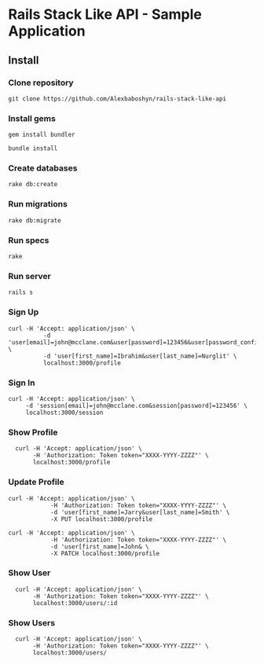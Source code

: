 # Rails Stack Like API - Sample Application

## Install

### Clone repository

```
git clone https://github.com/Alexbaboshyn/rails-stack-like-api
```

### Install gems

```
gem install bundler
```

```
bundle install
```

### Create databases

```
rake db:create
```

### Run migrations

```
rake db:migrate
```

### Run specs

```
rake
```

### Run server

```
rails s
```

### Sign Up

```
curl -H 'Accept: application/json' \
          -d 'user[email]=john@mcclane.com&user[password]=123456&user[password_confirmation]=123456' \
          -d 'user[first_name]=Ibrahim&user[last_name]=Nurglit' \
          localhost:3000/profile

```

### Sign In

```
curl -H 'Accept: application/json' \
     -d 'session[email]=john@mcclane.com&session[password]=123456' \
     localhost:3000/session
```

### Show Profile

```
  curl -H 'Accept: application/json' \
       -H 'Authorization: Token token="XXXX-YYYY-ZZZZ"' \
       localhost:3000/profile
```

### Update Profile

```
curl -H 'Accept: application/json' \
            -H 'Authorization: Token token="XXXX-YYYY-ZZZZ"' \
            -d 'user[first_name]=Jarry&user[last_name]=Smith' \
            -X PUT localhost:3000/profile

curl -H 'Accept: application/json' \
            -H 'Authorization: Token token="XXXX-YYYY-ZZZZ"' \
            -d 'user[first_name]=John& \
            -X PATCH localhost:3000/profile
```

### Show User

```
  curl -H 'Accept: application/json' \
       -H 'Authorization: Token token="XXXX-YYYY-ZZZZ"' \
       localhost:3000/users/:id

```

### Show Users

```
  curl -H 'Accept: application/json' \
       -H 'Authorization: Token token="XXXX-YYYY-ZZZZ"' \
       localhost:3000/users/
```